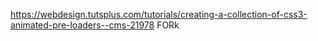 https://webdesign.tutsplus.com/tutorials/creating-a-collection-of-css3-animated-pre-loaders--cms-21978
FORk

